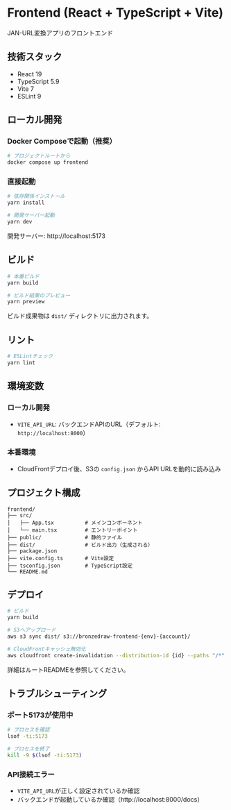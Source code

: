 # Frontend (React + TypeScript + Vite)

JAN-URL変換アプリのフロントエンド

## 技術スタック

- React 19
- TypeScript 5.9
- Vite 7
- ESLint 9

## ローカル開発

### Docker Composeで起動（推奨）
```bash
# プロジェクトルートから
docker compose up frontend
```

### 直接起動
```bash
# 依存関係インストール
yarn install

# 開発サーバー起動
yarn dev
```

開発サーバー: http://localhost:5173

## ビルド

```bash
# 本番ビルド
yarn build

# ビルド結果のプレビュー
yarn preview
```

ビルド成果物は `dist/` ディレクトリに出力されます。

## リント

```bash
# ESLintチェック
yarn lint
```

## 環境変数

### ローカル開発
- `VITE_API_URL`: バックエンドAPIのURL（デフォルト: `http://localhost:8000`）

### 本番環境
- CloudFrontデプロイ後、S3の `config.json` からAPI URLを動的に読み込み

## プロジェクト構成

```
frontend/
├── src/
│   ├── App.tsx          # メインコンポーネント
│   └── main.tsx         # エントリーポイント
├── public/              # 静的ファイル
├── dist/                # ビルド出力（生成される）
├── package.json
├── vite.config.ts       # Vite設定
├── tsconfig.json        # TypeScript設定
└── README.md
```

## デプロイ

```bash
# ビルド
yarn build

# S3へアップロード
aws s3 sync dist/ s3://bronzedraw-frontend-{env}-{account}/

# CloudFrontキャッシュ無効化
aws cloudfront create-invalidation --distribution-id {id} --paths "/*"
```

詳細はルートREADMEを参照してください。

## トラブルシューティング

### ポート5173が使用中
```bash
# プロセスを確認
lsof -ti:5173

# プロセスを終了
kill -9 $(lsof -ti:5173)
```

### API接続エラー
- `VITE_API_URL`が正しく設定されているか確認
- バックエンドが起動しているか確認（http://localhost:8000/docs）
